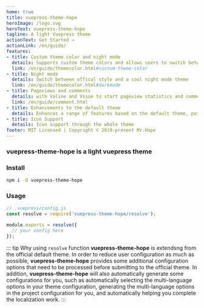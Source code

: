 ```yaml
---
home: true
title: vuepress-theme-hope
heroImage: /logo.svg
heroText: vuepress-theme-hope
tagline: A light Vuepress theme
actionText: Get Started →
actionLink: /en/guide/
features:
- title: Custom theme color and night mode
  details: Supports custom theme colors and allows users to switch between preset theme colors
  link: /en/guide/themecolor.html#custom-theme-color
- title: Night mode
  details: Switch between offical style and a cool night mode theme
  link: /en/guide/themecolor.html#darkmode
- title: Pageviews and comments
  details: with Valine and Vssue to start pageview statistics and comment support
  link: /en/guide/comment.html
- title: Enhancements to the default theme
  details: Enhances a range of features based on the default theme, path navigation, footer support, author display, etc.
- title: Icon Support
  details: Icon support through the whole theme
footer: MIT Licensed | Copyright © 2019-present Mr.Hope
---
```


### vuepress-theme-hope is a light vuepress theme

### Install

```bash
npm i -D vuepress-theme-hope
```

### Usage

```js
// .vuepress/config.js
const resolve = require('vuepress-theme-hope/resolve');

module.exports = resolve({
  // your config here
});
```

::: tip Why using `resolve` function
**vuepress-theme-hope** is extendsng from the official default theme. In order to reduce user configuration as much as possible, **vuepress-theme-hope** provides some additional configuration options that need to be processed before submitting to the official theme. In addition, **vuepress-theme-hope** will also automatically generate some configurations for you, such as automatically selecting the multi-language options in your theme configuration, generating the multi-language options in the project configuration for you, and automatically helping you complete the localization work.
:::
